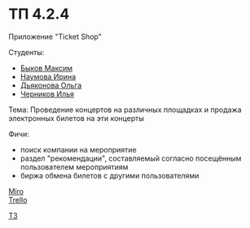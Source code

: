 # ТП 4.2.4
Приложение "Ticket Shop"

Студенты:
* [Быков Максим]( https://github.com/SummerFreezingMe " Быков Максим ")
* [Наумова Ирина]( https://github.com/NaumovichID " Наумова Ирина ")
* [Дьяконова Ольга]( https://github.com/lleoppolldo " Дьяконова Ольга ")
* [Черников Илья]( https://github.com/4ERILYA " Черников Илья ")

Тема: Проведение концертов на различных площадках и продажа электронных билетов на эти концерты

Фичи:  
* поиск компании на мероприятие
* раздел "рекомендации", составляемый согласно посещённым пользователем мероприятиям
* биржа обмена билетов с другими пользователями
 
[Miro]( https://miro.com/app/board/uXjVPi8gZWo=/?share_link_id=370845836904 )                
[Trello]( https://trello.com/b/195Q1ozD/cityconcert )  

[ТЗ]( https://docs.google.com/document/d/1A7IazincWtEqjZ5mMCLkeRNx7GItmhxB3Ric-SNuVvY/edit )
